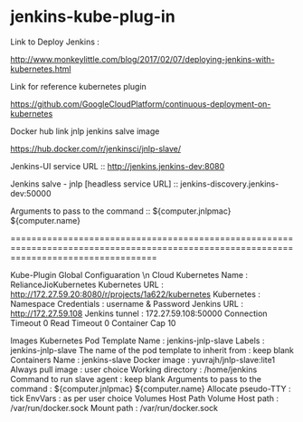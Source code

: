 # jenkins-kube-plug-in


Link to Deploy Jenkins :

http://www.monkeylittle.com/blog/2017/02/07/deploying-jenkins-with-kubernetes.html

Link for reference kubernetes plugin

https://github.com/GoogleCloudPlatform/continuous-deployment-on-kubernetes

Docker hub link jnlp jenkins salve image 

https://hub.docker.com/r/jenkinsci/jnlp-slave/


Jenkins-UI service URL ::  http://jenkins.jenkins-dev:8080

Jenkins salve - jnlp [headless service URL] :: jenkins-discovery.jenkins-dev:50000

Arguments to pass to the command :: ${computer.jnlpmac} ${computer.name}

========================================================================================================================================

Kube-Plugin Global Configuaration \n
Cloud
Kubernetes
Name : RelianceJioKubernetes
Kubernetes URL : http://172.27.59.20:8080/r/projects/1a622/kubernetes
Kubernetes : Namespace 
Credentials : username & Password
Jenkins URL : http://172.27.59.108
Jenkins tunnel : 172.27.59.108:50000
Connection Timeout 0
Read Timeout  0
Container Cap 10

Images
Kubernetes Pod Template
Name : jenkins-jnlp-slave
Labels : jenkins-jnlp-slave
The name of the pod template to inherit from : keep blank
Containers
Name : jenkins-slave
Docker image : yuvrajh/jnlp-slave:lite1
Always pull image : user choice
Working directory : /home/jenkins
Command to run slave agent : keep blank
Arguments to pass to the command : ${computer.jnlpmac} ${computer.name}
Allocate pseudo-TTY : tick
EnvVars : as per user choice
Volumes
Host Path Volume
Host path : /var/run/docker.sock
Mount path : /var/run/docker.sock
